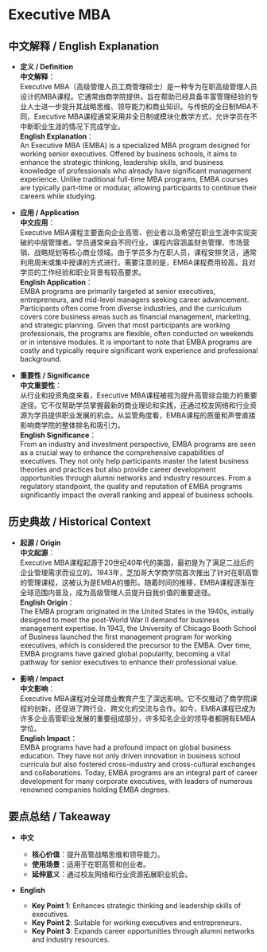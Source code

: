 # Executive MBA

## 中文解释 / English Explanation

* **定义 / Definition**  
  **中文解释**：  
  Executive MBA（高级管理人员工商管理硕士）是一种专为在职高级管理人员设计的MBA课程。它通常由商学院提供，旨在帮助已经具备丰富管理经验的专业人士进一步提升其战略思维、领导能力和商业知识。与传统的全日制MBA不同，Executive MBA课程通常采用非全日制或模块化教学方式，允许学员在不中断职业生涯的情况下完成学业。  
  **English Explanation**：  
  An Executive MBA (EMBA) is a specialized MBA program designed for working senior executives. Offered by business schools, it aims to enhance the strategic thinking, leadership skills, and business knowledge of professionals who already have significant management experience. Unlike traditional full-time MBA programs, EMBA courses are typically part-time or modular, allowing participants to continue their careers while studying.

* **应用 / Application**  
  **中文应用**：  
  Executive MBA课程主要面向企业高管、创业者以及希望在职业生涯中实现突破的中层管理者。学员通常来自不同行业，课程内容涵盖财务管理、市场营销、战略规划等核心商业领域。由于学员多为在职人员，课程安排灵活，通常利用周末或集中授课的方式进行。需要注意的是，EMBA课程费用较高，且对学员的工作经验和职业背景有较高要求。  
  **English Application**：  
  EMBA programs are primarily targeted at senior executives, entrepreneurs, and mid-level managers seeking career advancement. Participants often come from diverse industries, and the curriculum covers core business areas such as financial management, marketing, and strategic planning. Given that most participants are working professionals, the programs are flexible, often conducted on weekends or in intensive modules. It is important to note that EMBA programs are costly and typically require significant work experience and professional background.

* **重要性 / Significance**  
  **中文重要性**：  
  从行业和投资角度来看，Executive MBA课程被视为提升高管综合能力的重要途径。它不仅帮助学员掌握最新的商业理论和实践，还通过校友网络和行业资源为学员提供职业发展的机会。从监管角度看，EMBA课程的质量和声誉直接影响商学院的整体排名和吸引力。  
  **English Significance**：  
  From an industry and investment perspective, EMBA programs are seen as a crucial way to enhance the comprehensive capabilities of executives. They not only help participants master the latest business theories and practices but also provide career development opportunities through alumni networks and industry resources. From a regulatory standpoint, the quality and reputation of EMBA programs significantly impact the overall ranking and appeal of business schools.

## 历史典故 / Historical Context

* **起源 / Origin**  
  **中文起源**：  
  Executive MBA课程起源于20世纪40年代的美国，最初是为了满足二战后的企业管理需求而设立的。1943年，芝加哥大学商学院首次推出了针对在职高管的管理课程，这被认为是EMBA的雏形。随着时间的推移，EMBA课程逐渐在全球范围内普及，成为高级管理人员提升自我价值的重要途径。  
  **English Origin**：  
  The EMBA program originated in the United States in the 1940s, initially designed to meet the post-World War II demand for business management expertise. In 1943, the University of Chicago Booth School of Business launched the first management program for working executives, which is considered the precursor to the EMBA. Over time, EMBA programs have gained global popularity, becoming a vital pathway for senior executives to enhance their professional value.

* **影响 / Impact**  
  **中文影响**：  
  Executive MBA课程对全球商业教育产生了深远影响。它不仅推动了商学院课程的创新，还促进了跨行业、跨文化的交流与合作。如今，EMBA课程已成为许多企业高管职业发展的重要组成部分，许多知名企业的领导者都拥有EMBA学位。  
  **English Impact**：  
  EMBA programs have had a profound impact on global business education. They have not only driven innovation in business school curricula but also fostered cross-industry and cross-cultural exchanges and collaborations. Today, EMBA programs are an integral part of career development for many corporate executives, with leaders of numerous renowned companies holding EMBA degrees.

## 要点总结 / Takeaway

* **中文**  
  - **核心价值**：提升高管战略思维和领导能力。  
  - **使用场景**：适用于在职高管和创业者。  
  - **延伸意义**：通过校友网络和行业资源拓展职业机会。

* **English**  
  - **Key Point 1**: Enhances strategic thinking and leadership skills of executives.  
  - **Key Point 2**: Suitable for working executives and entrepreneurs.  
  - **Key Point 3**: Expands career opportunities through alumni networks and industry resources.